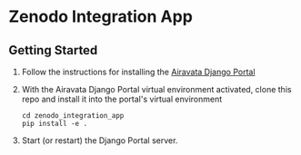 # Zenodo Integration App

## Getting Started

1. Follow the instructions for installing the
   [Airavata Django Portal](https://github.com/apache/airavata-django-portal)
2. With the Airavata Django Portal virtual environment activated, clone this
   repo and install it into the portal's virtual environment

   ```
   cd zenodo_integration_app
   pip install -e .
   ```

3. Start (or restart) the Django Portal server.
